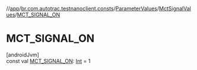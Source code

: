 //[app](../../../../index.md)/[br.com.autotrac.testnanoclient.consts](../../index.md)/[ParameterValues](../index.md)/[MctSignalValues](index.md)/[MCT_SIGNAL_ON](-m-c-t_-s-i-g-n-a-l_-o-n.md)

# MCT_SIGNAL_ON

[androidJvm]\
const val [MCT_SIGNAL_ON](-m-c-t_-s-i-g-n-a-l_-o-n.md): [Int](https://kotlinlang.org/api/latest/jvm/stdlib/kotlin/-int/index.html) = 1
